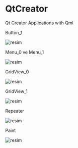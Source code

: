 # QtCreator
Qt Creator Applications with Qml

Button_1

![resim](https://user-images.githubusercontent.com/59085587/176126746-6b7832d8-e919-499f-8099-256d04f58424.png)

Menu_0 ve Menu_1

![resim](https://user-images.githubusercontent.com/59085587/176126983-6e3b21b4-73f4-428f-b616-52988d6360ee.png)

GridView_0

![resim](https://user-images.githubusercontent.com/59085587/176127086-cec79ded-16cd-4592-8dc7-5486fd755f64.png)

GridView_1

![resim](https://user-images.githubusercontent.com/59085587/176127202-340783d1-d388-4b2a-a73e-63180647bdb8.png)

Repeater

![resim](https://user-images.githubusercontent.com/59085587/176127362-701863ab-6968-4621-9aa2-a7573070e736.png)

Paint

![resim](https://user-images.githubusercontent.com/59085587/176127441-7fa7d340-83de-4d34-a77b-19702a8dc2ba.png)

